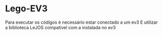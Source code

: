# Lego-EV3
Para executar os códigos é necessário estar conectado a um ev3
E  utilizar a biblioteca LeJOS compatível com a instalada no ev3
